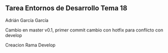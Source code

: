 ## Tarea Entornos de Desarrollo Tema 18

Adrián García García

Cambio en master v0.1, primer commit cambio con hotfix para conflicto con develop

Creacion Rama Develop